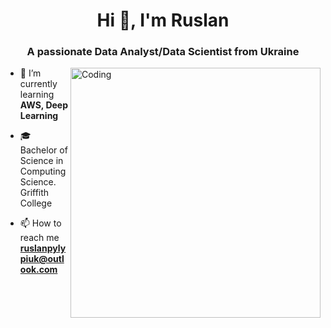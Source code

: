 <h1 align="center">Hi 👋, I'm Ruslan</h1>
<h3 align="center">A passionate Data Analyst/Data Scientist from Ukraine</h3>
<img align="right" alt="Coding" width=400 src="https://i.pinimg.com/originals/31/53/2d/31532d7d378053de3b8bf23c6e7bfae3.gif">

- 🌱 I’m currently learning **AWS, Deep Learning**

- 🎓 Bachelor of Science in Computing Science. Griffith College

- 📫 How to reach me **ruslanpylypiuk@outlook.com**

